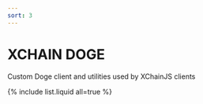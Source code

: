 ```yaml
---
sort: 3
---
```


# XCHAIN DOGE

Custom Doge client and utilities used by XChainJS clients

{% include list.liquid all=true %}
